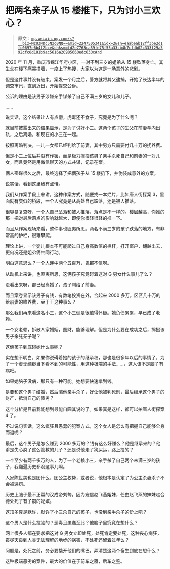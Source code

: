 # 把两名亲子从 15 楼推下，只为讨小三欢心？

> 原文：[`mp.weixin.qq.com/s?__biz=MzU3NDc5Nzc0NQ==&mid=2247505341&idx=2&sn=eaabeab12ff3be2d1fc0697e6b4f2bce&chksm=fd2e7763ca59fe75f55a33cb4b7cfdb02c333f29a592cfc8d181b9ac5616a20985660edc630c#rd`](http://mp.weixin.qq.com/s?__biz=MzU3NDc5Nzc0NQ==&mid=2247505341&idx=2&sn=eaabeab12ff3be2d1fc0697e6b4f2bce&chksm=fd2e7763ca59fe75f55a33cb4b7cfdb02c333f29a592cfc8d181b9ac5616a20985660edc630c#rd)

2020 年 11 月，重庆市锦江华府小区，一对不到三岁的姐弟从 15 楼坠落身亡。其生父在楼下痛哭撞墙，一度上了热搜，大家以为这是一场意外的悲剧。

但是这件事并没有结束，案发一个月之后，警方就将其父逮捕，开始了长达半年的调查审讯，直到近日，开始提交公诉。

公诉的理由是该男子涉嫌亲手谋杀了自己不满三岁的女儿和儿子。 

...... 

说实话，这个结果让人有点懵，虎毒还不食子，究竟是为了什么呢？

就目前披露出来的结果显示，是为了讨好小三。这两个孩子的生父在前妻孕内出轨，之后离婚，和现在的小三在一起。 

按照离婚判决，一儿一女都已经判给了前妻，其中男方只需要付几十万的抚养费。

但是小三上位后并没有作罢，而是极力撺掇该男子亲手杀死自己和前妻的一对儿女，而且竟然是用微信聊天的方式共谋，记录在案。

俩人密谋很久之后，最终选择了把俩孩子从 15 楼扔下，并伪装成意外的方案。 

说实话，看到这里我有点懵。 

我们从作案手段上来讲，这种作案方式，随便找一本烂片，比如唐人街探案 3，里面就有类似的桥段，一个人究竟是从高处自己跌落，还是被人推落。 

很容易复查呀，一个人自己坠落和被人推落，落点是不一样的。楼层越高，你推的那一把对最后落点的影响就越大，即便你很轻很轻的推一下。 

而且从作案现场来看，整件事也匪夷所思。两名不满三岁的孩子跌落的地方，有非常高的护栏，很难攀爬。

理论上讲，一个婴儿根本不可能爬过自己身高数倍的栏杆，打开窗户，翻越出去，更何况还是姐弟俩共同行动。

明白这意思么？一个人连中两个五百万，鬼都不信啊。

从动机上来讲，也匪夷所思，这俩孩子究竟碍着这对 G 男女什么事儿了么？ 

没看出来呀，都已经离婚了，孩子判给了前妻。

而且案卷显示该男子有钱，有数笔投资在外，合起来 2000 多万。区区几十万的给前妻的赡养费，至于干这种事么？

那么我们再来看这名小三，这个小三倒是很值得怀疑。她负债累累，早已成了老赖。 

一个女老赖，拆散人家婚姻，图财，能够理解。但是为什么要在成功之后，撺掇该男子杀死亲子呢？ 

这俩孩子到底碍她什么事呢？

实在想不明白，如果你说碍着她的孩子的继承权，那也是很多年以后的事情了，为了一个虚无缥缈当下看不到的可能性，用这种极端的手法......，这人该不是脑子有病吧。

如果她脑子没病，那只有一种可能。她想要快速拿到钱。

是要和这个男子结婚，然后骗他亲手杀子，好让他被判死刑，最后继承这个男子的财产，抵消自己的债务？

这个分析是目前我能想到最能自圆其说的了。如果真是这样，都可以拍唐人街探案 4 了。

不过说句实话，这么疯狂且愚蠢的犯案方式，这个女人是怎么有把握自己能够全身而退呢？ 

最后，这个男子是怎么赚到 2000 多万的？钱有这么好赚么？他是继承来的？他爹是失心疯了这么管教的儿子？还是说他走了狗屎运，路上捡的？ 

一个至少有两千多万的人，为了一个老赖小三，亲手杀了自己两个未满三岁的孩子，我翻遍历史都没这事儿啊。 

人家陈世美也是图什么，图公主权势，或者说，他根本是认定了为公主杀妻杀子不会被惩罚。 

历史上脑子最不正常的汉成帝刘骜，因为宠信赵飞燕姐妹，任由赵飞燕的妹妹赵合德处死了有子嗣的妃嫔。

这顶多算是默许，默许了小三杀自己的孩子，也没到亲手杀子的份上吧？

这个男人是什么投胎的？恶毒且愚蠢至此？他脑子里究竟在想什么？

网上很多人都在要求把这对 G 男女立即处死，处死肯定要处死，这种丧心病狂，丧尽天良到人类无法理解的地步的祸害，不处死还留着过年么？ 

问题是，处死之前，务必要撬开他们的嘴巴，弄清楚这两个畜生到底在想什么？

这种极端恶劣的案件，最大的价值在于前车之覆，后车之鉴。